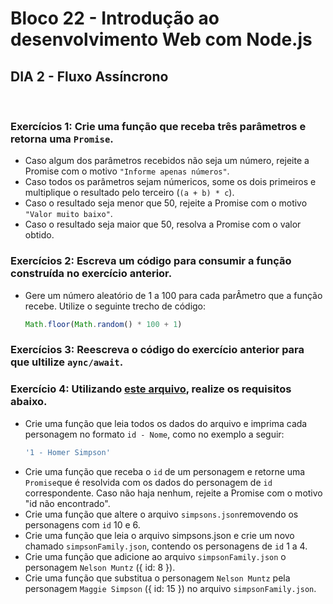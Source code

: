 # **Bloco 22 -** Introdução ao desenvolvimento Web com Node.js

## DIA 2 - Fluxo Assíncrono

&nbsp;

### **Exercícios 1:** Crie uma função que receba três parâmetros e retorna uma `Promise`.
  * Caso algum dos parâmetros recebidos não seja um número, rejeite a Promise com o motivo `"Informe apenas números"`.
  * Caso todos os parâmetros sejam númericos, some os dois primeiros e multiplique o resultado pelo terceiro (`(a + b) * c`).
  * Caso o resultado seja menor que 50, rejeite a Promise com o motivo `"Valor muito baixo"`.
  * Caso o resultado seja maior que 50, resolva a Promise com o valor obtido.

### **Exercícios 2:** Escreva um código para consumir a função construída no exercício anterior.
  * Gere um número aleatório de 1 a 100 para cada parÂmetro que a função recebe. Utilize o seguinte trecho de código:
    ```js
    Math.floor(Math.random() * 100 + 1)
    ```

### **Exercícios 3:** Reescreva o código do exercício anterior para que ultilize `aync/await`.

### **Exercício 4:** Utilizando [este arquivo](https://s3.us-east-2.amazonaws.com/assets.app.betrybe.com/back-end/nodejs/async-flow/simpsons-94f8eb570f2ea830462ee2375ded177b.json), realize os requisitos abaixo.
  * Crie uma função que leia todos os dados do arquivo e imprima cada personagem no formato `id - Nome`, como no exemplo a seguir:
    ```js
    '1 - Homer Simpson'
    ```
  * Crie uma função que receba o `id` de um personagem e retorne uma `Promise`que é resolvida com os dados do personagem de `id` correspondente. Caso não haja nenhum, rejeite a Promise com o motivo "id não encontrado".
  * Crie uma função que altere o arquivo `simpsons.json`removendo os personagens com `id` 10 e 6.
  * Crie uma função que leia o arquivo simpsons.json e crie um novo chamado `simpsonFamily.json`, contendo os personagens de `id` 1 a 4.
  * Crie uma função que adicione ao arquivo `simpsonFamily.json` o personagem `Nelson Muntz` ({ id: 8 }).
  * Crie uma função que substitua o personagem `Nelson Muntz` pela personagem `Maggie Simpson` ({ id: 15 }) no arquivo `simpsonFamily.json`.
